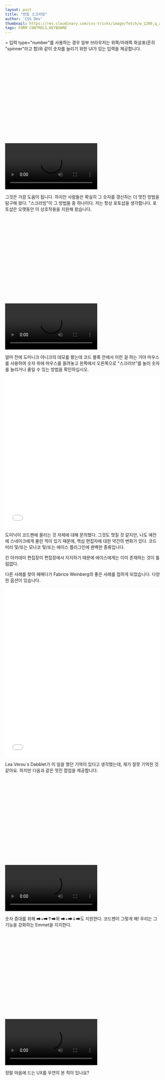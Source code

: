 ```yaml
---
layout: post
title: "번호 스크러빙"
author: 'CSS Dev'
thumbnail: https://res.cloudinary.com/css-tricks/image/fetch/w_1200,q_auto,f_auto/https://css-tricks.com/wp-content/uploads/2018/11/keyboard-focus.png
tags: FORM CONTROLS,KEYBOARD
---
```



= 입력 type="number"를 사용하는 경우 일부 브라우저는 위쪽/아래쪽 화살표(흔히 "spinner"라고 함)와 같이 숫자를 늘리기 위한 UI가 있는 입력을 제공합니다.


<div class="video_wrapper" style="padding-top: 56.25%;">
    <video controls="" src="https://css-tricks.com/wp-content/uploads/2020/08/input-number.mp4" name="fitvid0"></video>
</div>


그것은 가끔 도움이 됩니다. 하지만 사람들은 확실히 그 숫자를 갱신하는 더 멋진 방법을 탐구해 왔다. "스크러빙"이 그 방법들 중 하나이다. 저는 항상 포토샵을 생각합니다. 포토샵은 오랫동안 이 상호작용을 지원해 왔습니다.


<div class="video_wrapper" style="padding-top: 56.25%;">
    <video controls="" src="https://css-tricks.com/wp-content/uploads/2020/08/photshop-scrubbing.mp4" name="fitvid1"></video>
</div>


얼마 전에 도미니크 야니크의 데모를 봤는데 코드 블록 안에서 이런 걸 하는 거야 마우스를 사용하여 숫자 위에 마우스를 올려놓고 왼쪽에서 오른쪽으로 "스크러브"를 눌러 숫자를 늘리거나 줄일 수 있는 방법을 확인하십시오.

<div class="wp-block-cp-codepen-gutenberg-embed-block cp_embed_wrapper resizable" style="height: 490px;"><iframe id="cp_embed_XWdjrQv" src="//codepen.io/anon/embed/XWdjrQv?height=490&amp;theme-id=1&amp;slug-hash=XWdjrQv&amp;default-tab=result" height="490" scrolling="no" frameborder="0" allowfullscreen="" allowpaymentrequest="" name="CodePen Embed XWdjrQv" title="CodePen Embed XWdjrQv" class="cp_embed_iframe" style="width: 100%; overflow: hidden; height: 100%;">CodePen Embed Fallback</iframe><div class="win-size-grip" style="touch-action: none;"></div></div>

도미닉이 코드펜에 올리는 것 자체에 대해 문의했다. 그것도 멋질 것 같지만, 나도 예전에 스네이크에게 물린 적이 있기 때문에, 핵심 편집자에 대한 약간의 변화가 있다. 코드 미러 및/또는 모나코 및/또는 에이스 플러그인에 완벽한 종류입니다.

칸 아카데미 편집장이 편집장에서 지지하기 때문에 에이스에게는 이미 존재하는 것이 틀림없다.

다른 사례를 찾아 헤매다가 Fabrice Weinberg의 좋은 사례를 접하게 되었습니다. 다양한 옵션이 있습니다.

<div class="wp-block-cp-codepen-gutenberg-embed-block cp_embed_wrapper resizable" style="height: 550px;"><iframe id="cp_embed_ICspx" src="//codepen.io/anon/embed/ICspx?height=550&amp;theme-id=1&amp;slug-hash=ICspx&amp;default-tab=result" height="550" scrolling="no" frameborder="0" allowfullscreen="" allowpaymentrequest="" name="CodePen Embed ICspx" title="CodePen Embed ICspx" class="cp_embed_iframe" style="width: 100%; overflow: hidden; height: 100%;">CodePen Embed Fallback</iframe><div class="win-size-grip" style="touch-action: none;"></div></div>

Lea Verou`s Dabblet가 이 일을 했던 기억이 있다고 생각했는데, 제가 잘못 기억한 것 같아요. 하지만 다음과 같은 멋진 팝업을 제공합니다.


<div class="video_wrapper" style="padding-top: 56.25%;">
    <video controls="" src="https://css-tricks.com/wp-content/uploads/2020/08/dabblet-popups.mp4" name="fitvid2"></video>
</div>


숫자 증대를 위해 ➡+➡↑➡와 ➡+➡↓➡도 지원한다. 코드펜이 그렇게 해! 우리는 그 기능을 강화하는 Emmet을 지지한다.


<div class="video_wrapper" style="padding-top: 56.25%;">
    <video controls="" src="https://css-tricks.com/wp-content/uploads/2020/08/nudge.mp4" name="fitvid3"></video>
</div>


정말 마음에 드는 UX를 우연히 본 적이 있나요?